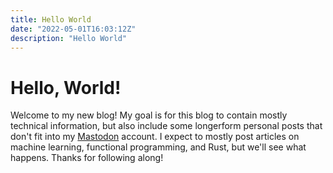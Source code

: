 ```yaml
---
title: Hello World
date: "2022-05-01T16:03:12Z"
description: "Hello World"
---
```


# Hello, World!

Welcome to my new blog!
My goal is for this blog to contain mostly technical information, but also include some longerform personal posts that don't fit into my <a rel="me" href="https://social.higherorder.fun/@michael">Mastodon</a> account.
I expect to mostly post articles on machine learning, functional programming, and Rust, but we'll see what happens.
Thanks for following along!
